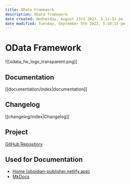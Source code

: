 ```yaml
---
title: OData Framework
description: OData framework
date created: Wednesday, August 23rd 2023, 5:11:52 pm
date modified: Tuesday, September 5th 2023, 5:38:15 pm
---
```

# OData Framework

![[odata_fw_logo_transparent.png]]

## Documentation

[[documentation/index|documentation]]

## Changelog

[[changelog/index|Changelog]]

## Project

[GitHub Repository](https://github.com/miggi92/odata-fw)

## Used for Documentation

- [Home (obsidian-publisher.netlify.app)](https://obsidian-publisher.netlify.app/)
- [MkDocs](https://www.mkdocs.org/)